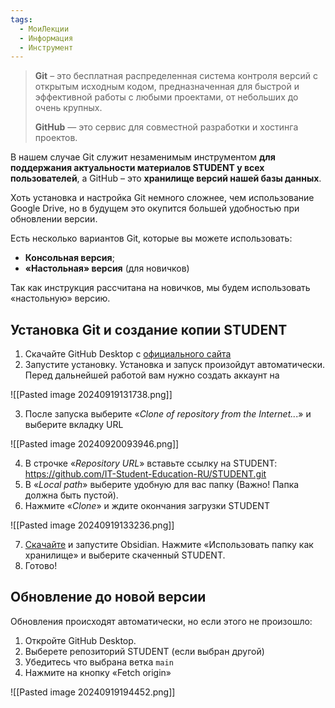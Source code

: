 ```yaml
---
tags:
  - МоиЛекции
  - Информация
  - Инструмент
---
```

> **Git** – это бесплатная распределенная система контроля версий с открытым исходным кодом, предназначенная для быстрой и эффективной работы с любыми проектами, от небольших до очень крупных.
> 
> **GitHub** — это сервис для совместной разработки и хостинга проектов.

В нашем случае Git служит незаменимым инструментом **для поддержания актуальности материалов STUDENT у всех пользователей**, а GitHub – это **хранилище версий нашей базы данных**.

Хоть установка и настройка Git немного сложнее, чем использование Google Drive, но в будущем это окупится большей удобностью при обновлении версии.

Есть несколько вариантов Git, которые вы можете использовать:

- **Консольная версия**;
- **«Настольная» версия** (для новичков)

Так как инструкция рассчитана на новичков, мы будем использовать «настольную» версию.

## Установка Git и создание копии STUDENT

1. Скачайте GitHub Desktop с [официального сайта](https://desktop.github.com/download/)
2. Запустите установку. Установка и запуск произойдут автоматически. Перед дальнейшей работой вам нужно создать аккаунт на 

![[Pasted image 20240919131738.png]]

3. После запуска выберите «*Clone of repository from the Internet..*.» и выберите вкладку URL

![[Pasted image 20240920093946.png]]

4. В строчке «*Repository URL*» вставьте ссылку на STUDENT: https://github.com/IT-Student-Education-RU/STUDENT.git
5. В «*Local path*» выберите удобную для вас папку (Важно! Папка должна быть пустой). 
6. Нажмите «*Clone*» и ждите окончания загрузки STUDENT

![[Pasted image 20240919133236.png]]

7. [Скачайте](https://obsidian.md/) и запустите Obsidian. Нажмите «Использовать папку как хранилище» и выберите скаченный STUDENT.
8. Готово!

## Обновление до новой версии

Обновления происходят автоматически, но если этого не произошло:

1. Откройте GitHub Desktop.
2. Выберете репозиторий STUDENT (если выбран другой)
3. Убедитесь что выбрана ветка `main`
4. Нажмите на кнопку «Fetch origin»

![[Pasted image 20240919194452.png]]